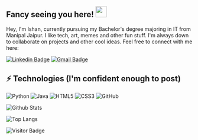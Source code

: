 ## Fancy seeing you here! <img src="https://raw.githubusercontent.com/legitishan/legitishan/master/wave.gif" size="30px" height="30px" width="30px">

Hey, I'm Ishan, currently pursuing my Bachelor's degree majoring in IT from Manipal Jaipur. I like tech, art, memes and other fun stuff. I'm always down to collaborate on projects and other cool ideas. Feel free to connect with me here:

[![Linkedin Badge](https://img.shields.io/badge/-Ishan-blue?style=flat-square&logo=Linkedin&logoColor=white&link=www.linkedin.com/in/ishan-mishra-5339821b4/)](https://www.linkedin.com/in/ishan-mishra-5339821b4/)
[![Gmail Badge](https://img.shields.io/badge/-ishanmishraglobal@gmail.com-c14438?style=flat-square&logo=Gmail&logoColor=white&link=mailto:ishanmishraglobal@gmail.com)](mailto:ishanmishraglobal@gmail.com)

## ⚡ Technologies (I'm confident enough to post)

![Python](https://img.shields.io/badge/-Python-black?style=flat-square&logo=Python)
![Java](https://img.shields.io/badge/-java-E34A86?style=flat-square&logo=java)
![HTML5](https://img.shields.io/badge/-HTML5-E34F26?style=flat-square&logo=html5&logoColor=white)
![CSS3](https://img.shields.io/badge/-CSS3-1572B6?style=flat-square&logo=css3)
![GitHub](https://img.shields.io/badge/-GitHub-181717?style=flat-square&logo=github)


![Github Stats](https://github-readme-stats.vercel.app/api?username=legitishan&count_private=true&show_icons=true&include_all_commits=true&theme=radical)

![Top Langs](https://github-readme-stats.vercel.app/api/top-langs/?username=legitishan&hide=TeX&layout=compact&theme=radical)

![Visitor Badge](https://visitor-badge.laobi.icu/badge?page_id=legitishan.legitishan)
